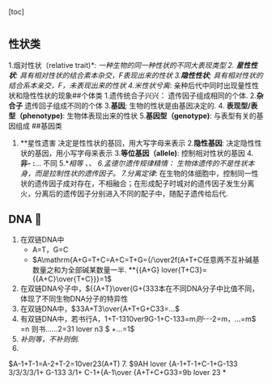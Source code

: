 [toc]

# 

## 性状类
1.烟对性状（relative trait)**:
*一种*生物的同一种*性状的*不同大表现类型
2. **星性性状**:
具有相对性状的结合素本杂交，F表现出来的性状
3.**隐性性状**;
具有相对性状的结合系本亲交，F，未表现出来的性状
4.*米性状兮离**:
亲种后代中同时出现量性性状和隐性性状的现象##个体类
1.遗传统合子兴兴：
遗传因子组成相同的个体.
2.**杂合子**
遗传回子组成不同的个体
3.**基因**;
生物的性状是由基因决定的.
4. **表现型/表型（phenotype)**:
生物体表现出来的性状
5.**基因型（genotype)**:
与表型有关的基因组成
##基因类
1. **星性遗害
决定是性性状的基回，用大写字母来表示
2.**隐性基因**:
决定隐性性状的基因，用小写字母来表示
3.**等位基因（allele)**:
控制相对性状的基因
4.**非-
:**...
不同
5.**相等
、、
6.孟德尔遗传规律精情：
生物体遗传的不是性状本身，而是拉制性状的遗传因子。
7.*分离定律**:
在生物的体细胞中，控制同一性状的遗传因子成对存在，不相融合；在形成配子时城对的遗传因子发生分离火，分离后的遗传因子分别进入不同的配子中，随配子遗传给后代.

## DNA :dna:

1. 在双链DNA中
    * A=T，G=C
    * $A\mathrm{A+G=T+C=A+C=T+G={/\over2f(A+T+C任意两不互补碱基数量之和为全部碱某数量一半.
    **{{A+G} lover{T+C3}={{A+C}\over{T+C}}}=1$
2. 在双链DNA兮子中，${{A+T}\over{G+(333本在不同DNA分子中比值不同，体现了不同生物DNA分子的特异性
3. 在双链DNA中，$33A+T3\over{A+T+G+C33=...$
4. 有双链DNA中，若书行A，1+T-1310ver9G-1+C-133=m$则$---2=m$，$...=m$
=n
则书......2=31 lover n3 $ +...=1$
5. *补则等，不补则倒.*
6.
$A-1+T-1=A-2+T-2=10ver23(A+T)
7. $9AH lover {A-1+T-1+C-1+G-133 3/3/3/3/1+ G-133 3/1+ C-1+{A-1\over {A+T+C+G33=9b lover 23
*